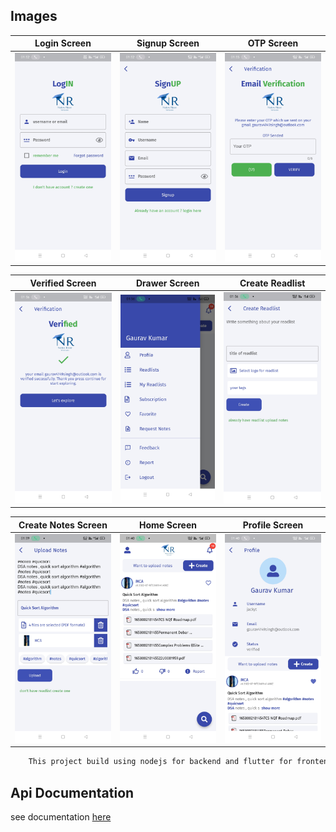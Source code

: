 ## Images
Login Screen            |  Signup Screen              |  OTP Screen
:----------------------:|:---------------------------:|:--------------------------:
![](./login.jpg)        |  ![](./signup.jpg)          | ![](./otp.jpg)

Verified Screen         |  Drawer Screen              |  Create Readlist
:----------------------:|:---------------------------:|:--------------------------:
![](./verified.jpg)     |  ![](./drawer.jpg)          | ![](./create_readlist.jpg)

Create Notes Screen     |  Home Screen                |  Profile Screen
:----------------------:|:---------------------------:|:--------------------------:
![](./create_notes.jpg) |  ![](./home_with_post.jpg)  | ![](./profile.jpg)



```bash 
    This project build using nodejs for backend and flutter for frontend
```

## Api Documentation
see documentation [here](https://documenter.getpostman.com/view/11583515/UzQvsQjs)